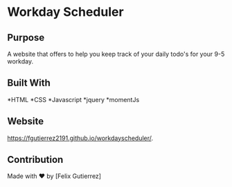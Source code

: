 # Workday Scheduler

## Purpose 
A website that offers to help you keep track of your daily todo's for your 9-5 workday.

## Built With
*HTML
*CSS
*Javascript
*jquery
*momentJs

## Website
https://fgutierrez2191.github.io/workdayscheduler/.

## Contribution
Made with ❤️ by [Felix Gutierrez]
